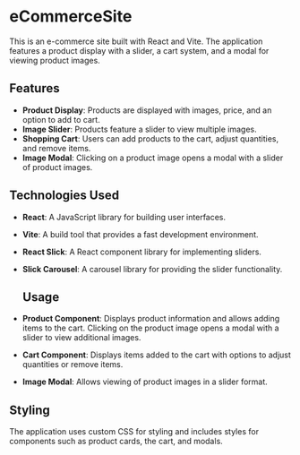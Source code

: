 # eCommerceSite

This is an e-commerce site built with React and Vite. The application features a product display with a slider, a cart system, and a modal for viewing product images.

## Features

- **Product Display**: Products are displayed with images, price, and an option to add to cart.
- **Image Slider**: Products feature a slider to view multiple images.
- **Shopping Cart**: Users can add products to the cart, adjust quantities, and remove items.
- **Image Modal**: Clicking on a product image opens a modal with a slider of product images.

## Technologies Used

- **React**: A JavaScript library for building user interfaces.
- **Vite**: A build tool that provides a fast development environment.
- **React Slick**: A React component library for implementing sliders.
- **Slick Carousel**: A carousel library for providing the slider functionality.

  ## Usage

- **Product Component**: Displays product information and allows adding items to the cart. Clicking on the product image opens a modal with a slider to view additional images.
- **Cart Component**: Displays items added to the cart with options to adjust quantities or remove items.
- **Image Modal**: Allows viewing of product images in a slider format.

## Styling

The application uses custom CSS for styling and includes styles for components such as product cards, the cart, and modals.
